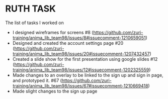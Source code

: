 # RUTH TASK
The list of tasks I worked on
- I designed wireframes for screens  #8 (https://github.com/zuri-training/anima_lib_team98/issues/8#issuecomment-1210659051)
- Designed and created the account settings page #20 (https://github.com/zuri-training/anima_lib_team98/issues/20#issuecomment-1207432457)
- Created a slide show for the first presentation using google slides #12 (https://github.com/zuri-training/anima_lib_team98/issues/12#issuecomment-1202325559)
- Made changes to an overlay to be linked to the sign up and sign in page, and prototyped it. #67 (https://github.com/zuri-training/anima_lib_team98/issues/67#issuecomment-1210669418)
- Made slight changes to the sign up page 
